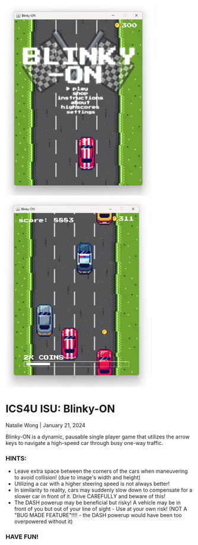 <div>
  <img src="screenshots/menuSS.png" width="400">
  <img src="screenshots/ingameSS.png" width="388">
</div>

<h1>ICS4U ISU: Blinky-ON</h1>
Natalie Wong | January 21, 2024

Blinky-ON is a dynamic, pausable single player game that utilizes the
arrow keys to navigate a high-speed car through busy one-way traffic.

<h3>HINTS:</h3>

- Leave extra space between the corners of the cars when maneuvering to avoid
  collision! (due to image's width and height)
- Utilizing a car with a higher steering speed is not always better!
- In similarity to reality, cars may suddenly slow down to compensate for
  a slower car in front of it. Drive CAREFULLY and beware of this!
- The DASH powerup may be beneficial but risky!
  A vehicle may be in front of you but out of your line of sight - Use at your own risk!
  (NOT A "BUG MADE FEATURE"!!!! - the DASH powerup would have been too overpowered without it)

<h3>HAVE FUN!</h3>
